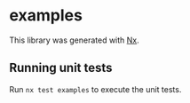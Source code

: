 # examples

This library was generated with [Nx](https://nx.dev).

## Running unit tests

Run `nx test examples` to execute the unit tests.

